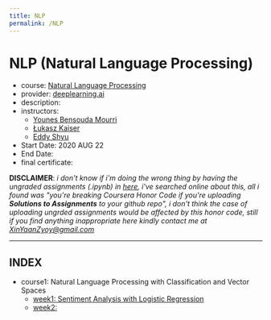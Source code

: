 ```yaml
---
title: NLP
permalink: /NLP
---
```


# NLP (Natural Language Processing)
- course: [Natural Language Processing](https://www.coursera.org/specializations/natural-language-processing)
- provider: [deeplearning.ai](https://www.deeplearning.ai)
- description:  
- instructors:
  - [Younes Bensouda Mourri](https://www.coursera.org/instructor/ymourri)
  - [Łukasz Kaiser](https://www.coursera.org/instructor/lukaszkaiser)
  - [Eddy Shyu](https://www.coursera.org/instructor/eddy-shyu)
- Start Date: 2020 AUG 22
- End Date:
- final certificate:

**DISCLAIMER**: *i don't know if i'm doing the wrong thing by having the ungraded assignments (.ipynb) in [here](https://github.com/XinYaanZyoy/onlinecoursenotes/tree/master/NLP/data), i've searched online about this, all i found was "you're breaking Coursera Honor Code if you're uploading **Solutions to Assignments** to your github repo", i don't think the case of uploading ungrded assignments would be affected by this honor code, still if you find anything inappropriate here kindly contact me at XinYaanZyoy@gmail.com*

______________
## INDEX
- course1: Natural Language Processing with Classification and Vector Spaces
  - [week1: Sentiment Analysis with Logistic Regression](NLP/notes/course1/week1)
  - [week2: ](NLP/notes/course1/week2)
